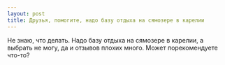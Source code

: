 ```yaml
---
layout: post 
title: Друзья, помогите, надо базу отдыха на сямозере в карелии 
--- 
```

Не знаю, что делать. Надо базу отдыха на сямозере в карелии, а выбрать не могу, да и отзывов плохих много. Может порекомендуете что-то?